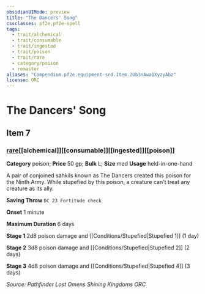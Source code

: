 ```yaml
---
obsidianUIMode: preview
title: "The Dancers' Song"
cssclasses: pf2e,pf2e-spell
tags:
  - trait/alchemical
  - trait/consumable
  - trait/ingested
  - trait/poison
  - trait/rare
  - category/poison
  - remaster
aliases: "Compendium.pf2e.equipment-srd.Item.2Ub3nAwaQXyzyAbz"
license: ORC
---
```

# The Dancers' Song
## Item 7
### [rare](rare "Rare Rarity Trait")[[alchemical]][[consumable]][[ingested]][[poison]]

**Category** poison; 
**Price** 50 gp; 
**Bulk** L; **Size** med
**Usage** held-in-one-hand

A pair of conjoined sahkils known as The Dancers created this poison for the Ninth Army. While stupefied by this poison, a creature can't treat any creature as its ally.

**Saving Throw** `DC 23 Fortitude check`

**Onset** 1 minute

**Maximum Duration** 6 days

**Stage 1** 2d8 poison damage and [[Conditions/Stupefied|Stupefied 1]] (1 day)

**Stage 2** 3d8 poison damage and [[Conditions/Stupefied|Stupefied 2]] (2 days)

**Stage 3** 4d8 poison damage and [[Conditions/Stupefied|Stupefied 4]] (3 days)

*Source: Pathfinder Lost Omens Shining Kingdoms*
*ORC*